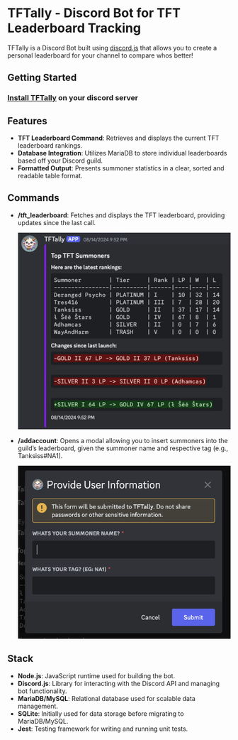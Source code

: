 # TFTally - Discord Bot for TFT Leaderboard Tracking

TFTally is a Discord Bot built using [discord.js](https://discord.js.org) that
allows you to create a personal leaderboard for your channel to compare whos
better!

## Getting Started

### [Install TFTally](https://discord.com/oauth2/authorize?client_id=1270019786415407255&permissions=0&integration_type=0&scope=bot+applications.commands) on your discord server

## Features

- **TFT Leaderboard Command**: Retrieves and displays the current TFT
  leaderboard rankings.
- **Database Integration**: Utilizes MariaDB to store individual leaderboards
  based off your Discord guild.
- **Formatted Output**: Presents summoner statistics in a clear, sorted and
  readable table format.

## Commands

- **/tft_leaderboard**: Fetches and displays the TFT leaderboard, providing updates since the last call.

  <img src="./images/leaderboard.png" alt="Image of Leaderboard" width="500"/>

- **/addaccount**: Opens a modal allowing you to insert summoners into the guild’s leaderboard, given the summoner name and respective tag (e.g., Tanksiss#NA1).

  <img src="./images/add_account.png" alt="Image of Add Account" width="500"/>

## Stack

- **Node.js**: JavaScript runtime used for building the bot.
- **Discord.js**: Library for interacting with the Discord API and managing bot functionality.
- **MariaDB/MySQL**: Relational database used for scalable data management.
- **SQLite**: Initially used for data storage before migrating to MariaDB/MySQL.
- **Jest**: Testing framework for writing and running unit tests.
